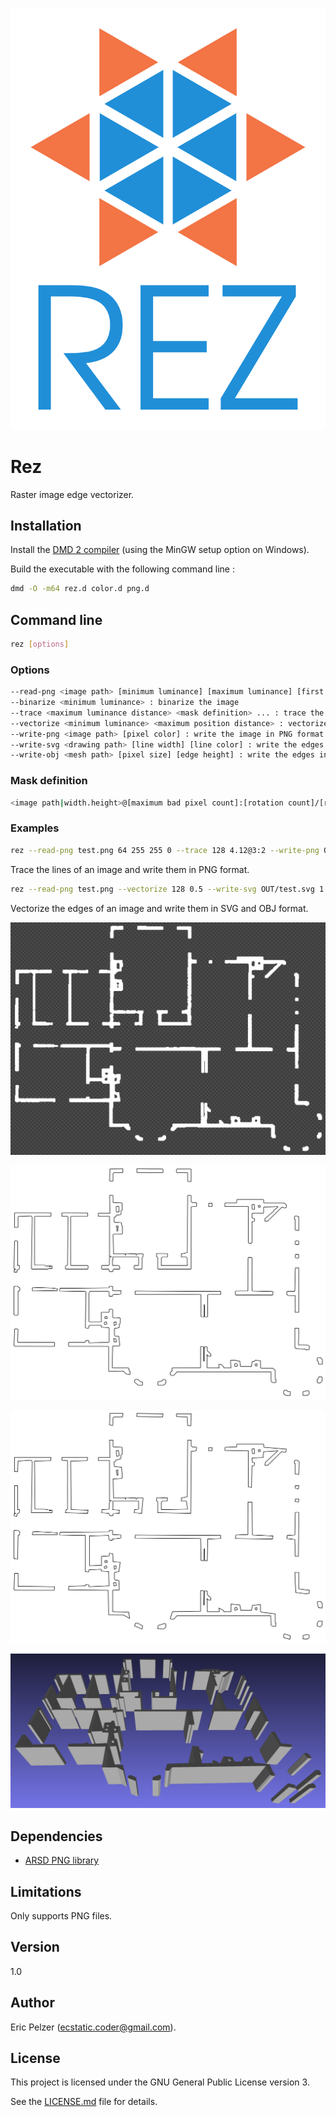 ![](https://github.com/senselogic/REZ/blob/master/LOGO/rez.png)

# Rez

Raster image edge vectorizer.

## Installation

Install the [DMD 2 compiler](https://dlang.org/download.html) (using the MinGW setup option on Windows).

Build the executable with the following command line :

```bash
dmd -O -m64 rez.d color.d png.d
```

## Command line

```bash
rez [options]
```

### Options

```bash
--read-png <image path> [minimum luminance] [maximum luminance] [first luminance] [last luminance] : read an image in PNG format
--binarize <minimum luminance> : binarize the image
--trace <maximum luminance distance> <mask definition> ... : trace the lines
--vectorize <minimum luminance> <maximum position distance> : vectorize the edges
--write-png <image path> [pixel color] : write the image in PNG format
--write-svg <drawing path> [line width] [line color] : write the edges in SVG format
--write-obj <mesh path> [pixel size] [edge height] : write the edges in OBJ format
```

### Mask definition

```bash
<image path|width.height>@[maximum bad pixel count]:[rotation count]/[rotation angle]
```

### Examples

```bash
rez --read-png test.png 64 255 255 0 --trace 128 4.12@3:2 --write-png OUT/test.png
```

Trace the lines of an image and write them in PNG format.

```bash
rez --read-png test.png --vectorize 128 0.5 --write-svg OUT/test.svg 1 --write-obj OUT/test.obj 0.01 2.5
```

Vectorize the edges of an image and write them in SVG and OBJ format.

![](https://github.com/senselogic/REZ/blob/master/SCREENSHOT/blueprint.png)

![](https://github.com/senselogic/REZ/blob/master/SCREENSHOT/blueprint_2_svg.png)

![](https://github.com/senselogic/REZ/blob/master/SCREENSHOT/blueprint_3_svg.png)

![](https://github.com/senselogic/REZ/blob/master/SCREENSHOT/blueprint_3_obj.png)

## Dependencies

*   [ARSD PNG library](https://github.com/adamdruppe/arsd)

## Limitations

Only supports PNG files.

## Version

1.0

## Author

Eric Pelzer (ecstatic.coder@gmail.com).

## License

This project is licensed under the GNU General Public License version 3.

See the [LICENSE.md](LICENSE.md) file for details.
